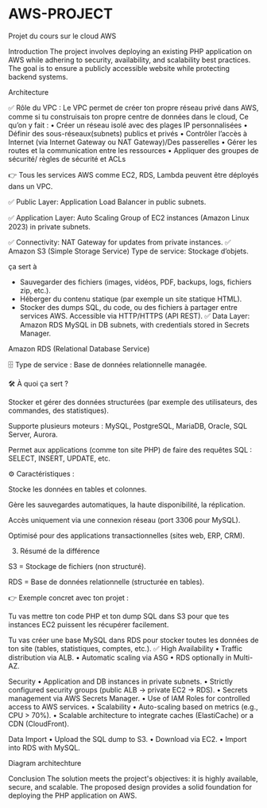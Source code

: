 # AWS-PROJECT
Projet du cours sur le cloud AWS

Introduction
The project involves deploying an existing PHP application on AWS while adhering to security, availability, and scalability best practices. The goal is to ensure a publicly accessible website while protecting backend systems.

Architecture

✅ Rôle du VPC :
Le VPC permet de créer ton propre réseau privé dans AWS, comme si tu construisais ton propre centre de données dans le cloud, 
 Ce qu’on y fait :
 •	Créer un réseau isolé avec des plages IP personnalisées
 •	Définir des sous-réseaux(subnets) publics et privés
 •	Contrôler l’accès à Internet (via Internet Gateway ou NAT Gateway)/Des passerelles
 •	Gérer les routes et la communication entre les ressources
 •	Appliquer des groupes de sécurité/ règles de sécurité et ACLs

👉 Tous les services AWS comme EC2, RDS, Lambda peuvent être déployés dans un VPC.

✅ 	Public Layer: Application Load Balancer in public subnets.


✅  Application Layer: Auto Scaling Group of EC2 instances (Amazon Linux 2023) in private subnets.


✅  	Connectivity: NAT Gateway for updates from private instances.
✅  Amazon S3 (Simple Storage Service)  Type de service: Stockage d’objets.

ça sert à
- Sauvegarder des fichiers (images, vidéos, PDF, backups, logs, fichiers zip, etc.).
- Héberger du contenu statique (par exemple un site statique HTML).
- Stocker des dumps SQL, du code, ou des fichiers à partager entre services AWS.
Accessible via HTTP/HTTPS (API REST).
✅  Data Layer: Amazon RDS MySQL in DB subnets, with credentials stored in Secrets Manager.
 
 Amazon RDS (Relational Database Service)

🗄️ Type de service : Base de données relationnelle managée.

🛠️ À quoi ça sert ?

Stocker et gérer des données structurées (par exemple des utilisateurs, des commandes, des statistiques).

Supporte plusieurs moteurs : MySQL, PostgreSQL, MariaDB, Oracle, SQL Server, Aurora.

Permet aux applications (comme ton site PHP) de faire des requêtes SQL : SELECT, INSERT, UPDATE, etc.

⚙️ Caractéristiques :

Stocke les données en tables et colonnes.

Gère les sauvegardes automatiques, la haute disponibilité, la réplication.

Accès uniquement via une connexion réseau (port 3306 pour MySQL).

Optimisé pour des applications transactionnelles (sites web, ERP, CRM).

3. Résumé de la différence

S3 = Stockage de fichiers (non structuré).

RDS = Base de données relationnelle (structurée en tables).

👉 Exemple concret avec ton projet :

Tu vas mettre ton code PHP et ton dump SQL dans S3 pour que tes instances EC2 puissent les récupérer facilement.

Tu vas créer une base MySQL dans RDS pour stocker toutes les données de ton site (tables, statistiques, comptes, etc.).
✅
High Availability
•	Traffic distribution via ALB.
•	Automatic scaling via ASG
•	RDS optionally in Multi-AZ.

Security
•	Application and DB instances in private subnets.
•	Strictly configured security groups (public ALB → private EC2 → RDS).
•	Secrets management via AWS Secrets Manager.
•	Use of IAM Roles for controlled access to AWS services.
•	Scalability
•	Auto-scaling based on metrics (e.g., CPU > 70%).
•	Scalable architecture to integrate caches (ElastiCache) or a CDN (CloudFront).


Data Import
•	Upload the SQL dump to S3.
•	Download via EC2.
•	Import into RDS with MySQL.

Diagram architechture


Conclusion
The solution meets the project's objectives: it is highly available, secure, and scalable. The proposed design provides a solid foundation for deploying the PHP application on AWS.
